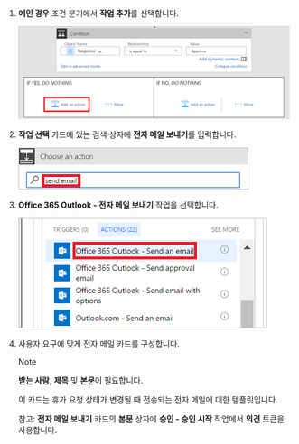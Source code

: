 1. **예인 경우** 조건 분기에서 **작업 추가**를 선택합니다.
   
    ![새 단계 추가하기](media/modern-approvals/add-action-after-condition.png)
2. **작업 선택** 카드에 있는 검색 상자에 **전자 메일 보내기**를 입력합니다.
   
    ![전자 메일 작업 검색](media/modern-approvals/search-send-email-yes.png)
3. **Office 365 Outlook - 전자 메일 보내기** 작업을 선택합니다.
   
    ![보내기 및 전자 메일 작업을 선택합니다.](media/modern-approvals/select-send-email-yes.png)
4. 사용자 요구에 맞게 전자 메일 카드를 구성합니다.
   
     >[!NOTE]
     > **받는 사람**, **제목** 및 **본문**이 필요합니다.
     >
     >
   
     이 카드는 휴가 요청 상태가 변경될 때 전송되는 전자 메일에 대한 템플릿입니다.
   
     참고: **전자 메일 보내기** 카드의 **본문** 상자에 **승인 - 승인 시작** 작업에서 **의견** 토큰을 사용합니다.

